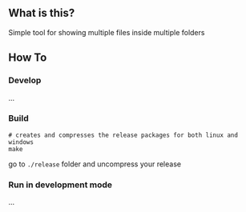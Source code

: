 ## What is this?
Simple tool for showing multiple files inside multiple folders

## How To
### Develop
...

### Build
```shell
# creates and compresses the release packages for both linux and windows
make
```
go to `./release` folder and uncompress your release

### Run in development mode
...